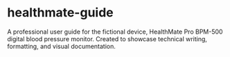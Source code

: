 # healthmate-guide
A professional user guide for the fictional device, HealthMate Pro BPM-500 digital blood pressure monitor. Created to showcase technical writing, formatting, and visual documentation.
